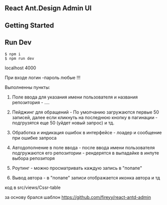 ## React Ant.Design Admin UI

## Getting Started


## Run Dev

```
$ npm i
$ npm run dev
```

localhost 4000


При входе логин -пароль любые !!!

Выполненны пункты:

1) Поле ввода для указания имени пользователя и названия репозитория   -   ....

2) Пейджинг для обращений  -   По умолчанию загружаются первые 50 записей, далее если кликнуть на последнюю 
кнопку в пагинации - подгрузятся еще 50 (уйдет новый запрос) и тд.

3) Обработка и индикация ошибок в интерфейсе   -   лоадер и сообщение при ошибке запроса

4) Автодополнение в поле ввода -    после ввода имени пользователя подгружаются его репозитории - рендерятся в 
выпадайке в инпуте выбора репозиторя

4) Роутинг  -   можно просматривать каждую запись в "попапе"

5) Вывод автора  -  в "попапе" записи отображается иконка автора и тд

код в src/views/Cssr-table

за основу брался шаблон https://github.com/fireyy/react-antd-admin
